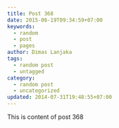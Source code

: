 ```yaml
---
title: Post 368
date: 2015-06-19T09:34:59+07:00
keywords:
  - random
  - post
  - pages
author: Dimas Lanjaka
tags:
  - random post
  - untagged
category:
  - random post
  - uncategorized
updated: 2014-07-31T19:48:55+07:00
---
```

This is content of post 368